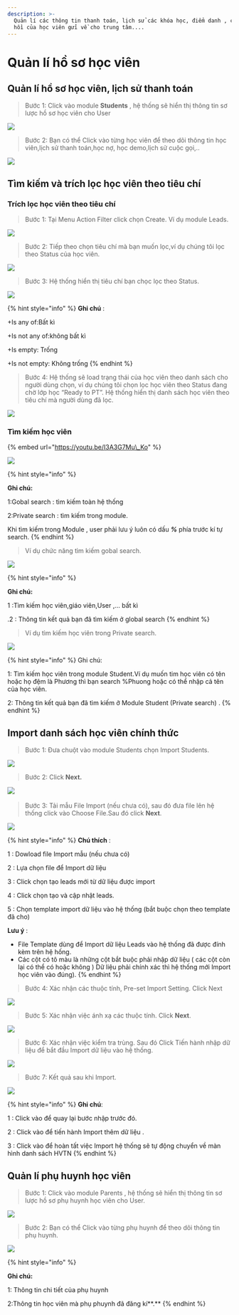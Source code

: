 ```yaml
---
description: >-
  Quản lí các thông tin thanh toán, lịch sử các khóa học, điểm danh , các phản
  hồi của học viên gửi về cho trung tâm....
---
```


# Quản lí hồ sơ học viên

## Quản lí hồ sơ học viên, lịch sử thanh toán

> Bước 1: Click vào module **Students** , hệ thống sẽ hiển thị thông tin sơ lược hồ sơ học viên cho User

![](../.gitbook/assets/hshv1.png)

> Bước 2: Bạn có thể Click vào từng học viên để theo dõi thông tin học viên,lịch sử thanh toán,học nợ, học demo,lịch sử cuộc gọi,..

![](../.gitbook/assets/hshv2.png)

## Tìm kiếm và trích lọc học viên theo tiêu chí

### Trích lọc học viên theo tiêu chí

> Bước 1: Tại Menu Action Filter click chọn Create. Ví dụ module Leads.

![](../.gitbook/assets/trichloc1.png)

> Bước 2: Tiếp theo chọn tiêu chí mà bạn muốn lọc,ví dụ chúng tôi lọc theo Status của học viên.

![](../.gitbook/assets/trichloc2.png)

> Bước 3: Hệ thống hiển thị tiêu chí bạn chọc lọc theo Status.

![](../.gitbook/assets/trichloc3.png)

{% hint style="info" %}
**Ghi chú** :

+Is any of:Bất kì

+Is not any of:không bất kì

+Is empty: Trống 

+Is not empty: Không trống
{% endhint %}

> Bước 4: Hệ thống sẽ load trạng thái của học viên theo danh sách cho người dùng chọn, ví dụ chúng tôi chọn lọc học viên theo Status đang chờ lớp học “Ready to PT”. Hệ thống hiển thị danh sách học viên theo tiêu chí mà người dùng đã lọc.

![](../.gitbook/assets/trichloc4.png)

### Tìm kiếm học viên 

{% embed url="https://youtu.be/I3A3G7Mu\_Ko" %}



![](../.gitbook/assets/timkiem1.png)

{% hint style="info" %}
**Ghi chú:**

1:Gobal search : tìm kiếm toàn hệ thống 

2:Private search : tìm kiếm trong module.

Khi tìm kiếm trong Module , user phải lưu ý luôn có dấu _**%**_ phía trước kí tự search.
{% endhint %}

> Ví dụ chức năng tìm kiếm gobal search.

![](../.gitbook/assets/timkiem2.png)

{% hint style="info" %}
**Ghi chú:**

1 :Tìm kiếm học viên,giáo viên,User ,… bất kì 

.2 : Thông tin kết quả bạn đã tìm kiếm ở global search
{% endhint %}

> Ví dụ tìm kiếm học viên trong Private search.

![](../.gitbook/assets/timkiem3.png)

{% hint style="info" %}
Ghi chú:

1: Tìm kiếm học viên trong module Student.Ví dụ muốn tim học viên có tên hoặc họ đệm là Phương thì bạn search %Phuong hoặc có thể nhập cả tên của học viên. 

2: Thông tin kết quả bạn đã tìm kiếm ở Module Student \(Private search\) .
{% endhint %}

## Import danh sách học viên chính thức

> Bước 1: Đưa chuột vào module Students chọn Import Students.

![](../.gitbook/assets/importstudent1.png)

> Bước 2: Click **Next.**

​![](https://blobscdn.gitbook.com/v0/b/gitbook-28427.appspot.com/o/assets%2F-LrHReb9JsrFo3TW8d7S%2F-LuffEjcQA3UmXbuzuM0%2F-Lufj5umrs-UEN4jhJyD%2F2.png?alt=media&token=572ce6de-02eb-4910-a56f-ab8916465c98)

> Bước 3: Tải mẫu File Import \(nếu chưa có\), sau đó đưa file lên hệ thống click vào Choose File.Sau đó click **Next**.

![](../.gitbook/assets/importstudent.png)

{% hint style="info" %}
**Chú thích** :

1 : Dowload file Import mẫu \(nếu chưa có\)

2 : Lựa chọn file để Import dữ liệu

3 : Click chọn tạo leads mới từ dữ liệu được import

4 : Click chọn tạo và cập nhật leads.

5 : Chọn template import dữ liệu vào hệ thống \(bắt buộc chọn theo template đã cho\)

**Lưu ý** :

* File Template dùng để Import dữ liệu Leads vào hệ thống đã được đính kèm trên hệ hống.
* Các cột có tô màu là những cột bắt buộc phải nhập dữ liệu \( các cột còn lại có thể có hoặc không \) Dữ liệu phải chính xác thì hệ thống mới Import học viên vào đúng\).
{% endhint %}

> Bước 4: Xác nhận các thuộc tính, Pre-set Import Setting. Click Next

![](https://blobscdn.gitbook.com/v0/b/gitbook-28427.appspot.com/o/assets%2F-LrHReb9JsrFo3TW8d7S%2F-LuffEjcQA3UmXbuzuM0%2F-LufjHitqdHtQvQ5m7kL%2F4.png?alt=media&token=43ea25dd-016f-4f04-9ffc-7dd181d66b8b)

> Bước 5: Xác nhận việc ánh xạ các thuộc tính. Click **Next**.

![](https://blobscdn.gitbook.com/v0/b/gitbook-28427.appspot.com/o/assets%2F-LrHReb9JsrFo3TW8d7S%2F-LuffEjcQA3UmXbuzuM0%2F-LufjNESlyJ8i--KyXei%2F5.png?alt=media&token=1b750cb8-2ce7-4916-aae4-e0e809438633)

> Bước 6: Xác nhận việc kiểm tra trùng. Sau đó Click Tiến hành nhập dữ liệu để bắt đầu Import dữ liệu vào hệ thống.

![](https://blobscdn.gitbook.com/v0/b/gitbook-28427.appspot.com/o/assets%2F-LrHReb9JsrFo3TW8d7S%2F-LuffEjcQA3UmXbuzuM0%2F-LufjVg5Qr3a_xKHLqQ0%2F6.png?alt=media&token=f7e61c9a-0fbf-4231-8610-6a4b1ae20b40)

> Bước 7: Kết quả sau khi Import.

![](https://blobscdn.gitbook.com/v0/b/gitbook-28427.appspot.com/o/assets%2F-LrHReb9JsrFo3TW8d7S%2F-LuffEjcQA3UmXbuzuM0%2F-LufjamgRtLaAkNJW20E%2F7.png?alt=media&token=1ef8695e-033d-46d6-81ab-4976108ea4b3)

{% hint style="info" %}
**Ghi chú**:

1 : Click vào để quay lại bước nhập trước đó.

2 : Click vào để tiến hành Import thêm dữ liệu .

3 : Click vào để hoàn tất việc Import hệ thống sẽ tự động chuyển về màn hình danh sách HVTN
{% endhint %}

## Quản lí phụ huynh học viên

> Bước 1: Click vào module Parents , hệ thống sẽ hiển thị thông tin sơ lược hồ sơ phụ huynh học viên cho User.

![](../.gitbook/assets/phuhuynh.png)

> Bước 2: Bạn có thể Click vào từng phụ huynh để theo dõi thông tin phụ huynh.

![](../.gitbook/assets/phuhuynh1.png)

{% hint style="info" %}
**Ghi chú:**

1: Thông tin chi tiết của phụ huynh 

2:Thông tin học viên mà phụ phuynh đã đăng kí**.**
{% endhint %}

